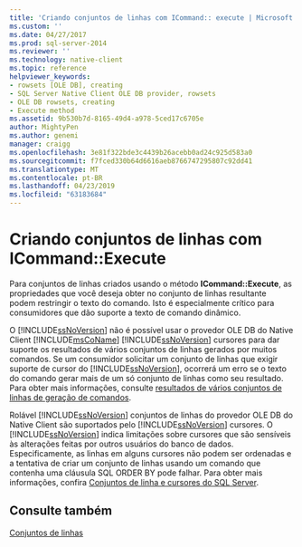 ```yaml
---
title: 'Criando conjuntos de linhas com ICommand:: execute | Microsoft Docs'
ms.custom: ''
ms.date: 04/27/2017
ms.prod: sql-server-2014
ms.reviewer: ''
ms.technology: native-client
ms.topic: reference
helpviewer_keywords:
- rowsets [OLE DB], creating
- SQL Server Native Client OLE DB provider, rowsets
- OLE DB rowsets, creating
- Execute method
ms.assetid: 9b530b7d-8165-49d4-a978-5ced17c6705e
author: MightyPen
ms.author: genemi
manager: craigg
ms.openlocfilehash: 3e81f322bde3c4439b26acebb0ad24c925d583a0
ms.sourcegitcommit: f7fced330b64d6616aeb8766747295807c92dd41
ms.translationtype: MT
ms.contentlocale: pt-BR
ms.lasthandoff: 04/23/2019
ms.locfileid: "63183684"
---
```

# <a name="creating-rowsets-with-icommandexecute"></a>Criando conjuntos de linhas com ICommand::Execute
  Para conjuntos de linhas criados usando o método **ICommand::Execute**, as propriedades que você deseja obter no conjunto de linhas resultante podem restringir o texto do comando. Isto é especialmente crítico para consumidores que dão suporte a texto de comando dinâmico.  
  
 O [!INCLUDE[ssNoVersion](../../includes/ssnoversion-md.md)] não é possível usar o provedor OLE DB do Native Client [!INCLUDE[msCoName](../../includes/msconame-md.md)] [!INCLUDE[ssNoVersion](../../includes/ssnoversion-md.md)] cursores para dar suporte os resultados de vários conjuntos de linhas gerados por muitos comandos. Se um consumidor solicitar um conjunto de linhas que exigir suporte de cursor do [!INCLUDE[ssNoVersion](../../includes/ssnoversion-md.md)], ocorrerá um erro se o texto do comando gerar mais de um só conjunto de linhas como seu resultado. Para obter mais informações, consulte [resultados de vários conjuntos de linhas de geração de comandos](../native-client-ole-db-commands/commands-generating-multiple-rowset-results.md).  
  
 Rolável [!INCLUDE[ssNoVersion](../../includes/ssnoversion-md.md)] conjuntos de linhas do provedor OLE DB do Native Client são suportados pelo [!INCLUDE[ssNoVersion](../../includes/ssnoversion-md.md)] cursores. O [!INCLUDE[ssNoVersion](../../includes/ssnoversion-md.md)] indica limitações sobre cursores que são sensíveis às alterações feitas por outros usuários do banco de dados. Especificamente, as linhas em alguns cursores não podem ser ordenadas e a tentativa de criar um conjunto de linhas usando um comando que contenha uma cláusula SQL ORDER BY pode falhar. Para obter mais informações, confira [Conjuntos de linha e cursores do SQL Server](rowsets-and-sql-server-cursors.md).  
  
## <a name="see-also"></a>Consulte também  
 [Conjuntos de linhas](rowsets.md)  
  
  
